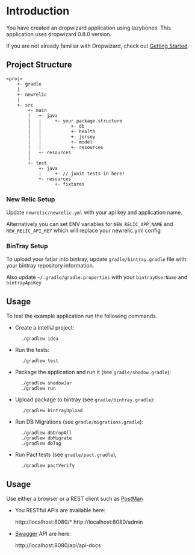 # Introduction
You have created an dropwizard application using lazybones. This application uses dropwizard 0.8.0 version.

If you are not already familiar with Dropwizard, check out [Getting Started](http://dropwizard.github.io/dropwizard/getting-started.html).

## Project Structure

    <proj>
        +- gradle
        |
        +- newrelic
        |
        +- src
            +- main
            |   +- java
            |   |     +- your.package.structure
            |   |           +- db
            |   |           +- health
            |   |           +- jersey
            |   |           +- model
            |   |           +- resources
            |   +- resources
            |
            +- test
                +- java
                |     +- // junit tests in here!
                +- resources
                      +- fixtures

### New Relic Setup
Update `newrelic/newrelic.yml` with your api key and application name.

Alternatively you can set ENV variables for `NEW_RELIC_APP_NAME` and `NEW_RELIC_API_KEY` which will replace your newrelic.yml config

### BinTray Setup
To upload your fatjar into bintray, update `gradle/bintray.gradle` file with your bintray repository information.

Also update `~/.gradle/gradle.properties` with your `bintrayUserName` and `bintrayApiKey`

## Usage
To test the example application run the following commands.

* Create a IntelliJ project:

        ./gradlew idea

* Run the tests:

        ./gradlew test

* Package the application and run it (see `gradle/shadow.gradle`):

        ./gradlew shadowJar
        ./gradlew run

* Upload package to bintray (see `gradle/bintray.gradle`):

        ./gradlew bintrayUpload

* Run DB Migrations (see `gradle/migrations.gradle`):

        ./gradlew dbDropAll
        ./gradlew dbMigrate
        ./gradlew dbTag

* Run Pact tests (see `gradle/pact.gradle`);

        ./gradlew pactVerify

## Usage
Use either a browser or a REST client such as [PostMan](https://chrome.google.com/webstore/detail/postman-rest-client-packa/fhbjgbiflinjbdggehcddcbncdddomop?hl=en)

* You RESTful APIs are available here:

    http://localhost:8080/*
    http://localhost:8080/admin

* [Swagger](http://swagger.io/) API are here:

    http://localhost:8080/api/api-docs